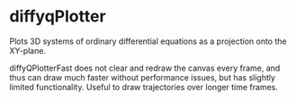 # diffyqPlotter
Plots 3D systems of ordinary differential equations as a projection onto the XY-plane.

diffyQPlotterFast does not clear and redraw the canvas every frame, and thus can draw much faster without performance issues, but has slightly limited functionality. Useful to draw trajectories over longer time frames.
